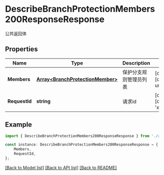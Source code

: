 # DescribeBranchProtectionMembers200ResponseResponse

公共返回体

## Properties

Name | Type | Description | Notes
------------ | ------------- | ------------- | -------------
**Members** | [**Array&lt;BranchProtectionMember&gt;**](BranchProtectionMember.md) | 保护分支规则管理员列表 | [optional] [default to undefined]
**RequestId** | **string** | 请求id | [optional] [default to 'xxxxx']

## Example

```typescript
import { DescribeBranchProtectionMembers200ResponseResponse } from './api';

const instance: DescribeBranchProtectionMembers200ResponseResponse = {
    Members,
    RequestId,
};
```

[[Back to Model list]](../README.md#documentation-for-models) [[Back to API list]](../README.md#documentation-for-api-endpoints) [[Back to README]](../README.md)
